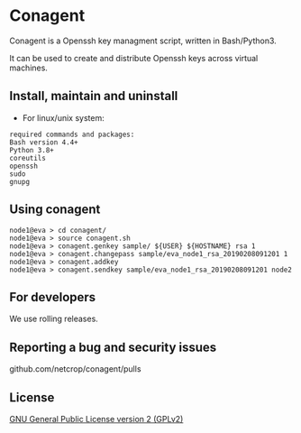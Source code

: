 # Conagent
Conagent is a Openssh key managment script, written in Bash/Python3.

  It can be used to create and distribute Openssh keys across virtual machines.
## Install, maintain and uninstall

* For linux/unix system:  
```
required commands and packages:
Bash version 4.4+
Python 3.8+
coreutils
openssh
sudo
gnupg
```
## Using conagent
```
node1@eva > cd conagent/
node1@eva > source conagent.sh
node1@eva > conagent.genkey sample/ ${USER} ${HOSTNAME} rsa 1
node1@eva > conagent.changepass sample/eva_node1_rsa_20190208091201 1
node1@eva > conagent.addkey
node1@eva > conagent.sendkey sample/eva_node1_rsa_20190208091201 node2
```
## For developers

We use rolling releases.

## Reporting a bug and security issues

github.com/netcrop/conagent/pulls

## License

[GNU General Public License version 2 (GPLv2)](https://github.com/netcrop/conagent/blob/master/LICENSE)
